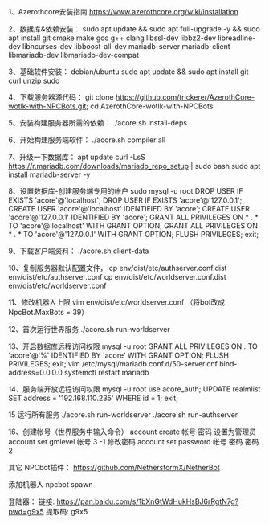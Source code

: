 
1、Azerothcore安装指南
https://www.azerothcore.org/wiki/installation

2、数据库&依赖安装：
sudo apt update && sudo apt full-upgrade -y && sudo apt install git cmake make gcc g++ clang libssl-dev libbz2-dev libreadline-dev libncurses-dev libboost-all-dev mariadb-server mariadb-client libmariadb-dev libmariadb-dev-compat

3、基础软件安装：
debian/ubuntu sudo apt update && sudo apt install git curl unzip sudo

4、下载服务器源代码：
git clone https://github.com/trickerer/AzerothCore-wotlk-with-NPCBots.git; cd AzerothCore-wotlk-with-NPCBots

5、安装构建服务器所需的依赖：
./acore.sh install-deps

6、开始构建服务端软件：
./acore.sh compiler all

7、升级一下数据库：
apt update curl -LsS https://r.mariadb.com/downloads/mariadb_repo_setup | sudo bash sudo apt install mariadb-server -y

8、设置数据库-创建服务端专用的帐户
sudo mysql -u root DROP USER IF EXISTS 'acore'@'localhost'; DROP USER IF EXISTS 'acore'@'127.0.0.1'; CREATE USER 'acore'@'localhost' IDENTIFIED BY 'acore'; CREATE USER 'acore'@'127.0.0.1' IDENTIFIED BY 'acore'; GRANT ALL PRIVILEGES ON * . * TO 'acore'@'localhost' WITH GRANT OPTION; GRANT ALL PRIVILEGES ON * . * TO 'acore'@'127.0.0.1' WITH GRANT OPTION; FLUSH PRIVILEGES; exit;

9、下载客户端资料：
./acore.sh client-data

10、复制服务器默认配置文件，
cp env/dist/etc/authserver.conf.dist env/dist/etc/authserver.conf cp env/dist/etc/worldserver.conf.dist env/dist/etc/worldserver.conf

11、修改机器人上限
vim env/dist/etc/worldserver.conf （将bot改成NpcBot.MaxBots = 39）

12、首次运行世界服务
./acore.sh run-worldserver

13、开启数据库远程访问权限
mysql -u root GRANT ALL PRIVILEGES ON . TO 'acore'@'%' IDENTIFIED BY 'acore' WITH GRANT OPTION; FLUSH PRIVILEGES; exit; vim /etc/mysql/mariadb.conf.d/50-server.cnf bind-address=0.0.0.0 systemctl restart mariadb

14、服务端开放远程访问权限
mysql -u root use acore_auth; UPDATE realmlist SET address = '192.168.110.235' WHERE id = 1; exit;

15 运行所有服务
./acore.sh run-worldserver ./acore.sh run-authserver

16、创建帐号（世界服务中输入命令）
account create 帐号 密码 设置为管理员 account set gmlevel 帐号 3 -1 修改密码 account set password 帐号 密码 密码2

其它
NPCbot插件： https://github.com/NetherstormX/NetherBot

添加机器人
npcbot spawn

登陆器：
链接: https://pan.baidu.com/s/1bXnGtWdHukHsBJ6rRgtN7g?pwd=g9x5 提取码: g9x5
